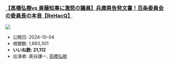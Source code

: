 ### [【高橋弘樹vs 斎藤知事に激怒の議員】兵庫県告発文書！百条委員会の委員長の本音【ReHacQ】](https://www.youtube.com/watch?v=uY0Jmw4wR7Y)
[![](https://img.youtube.com/vi/uY0Jmw4wR7Y/sddefault.jpg)](https://www.youtube.com/watch?v=uY0Jmw4wR7Y)
-   公開日: 2024-10-04
-   視聴数: 1,693,301
-   **いいね数: 21,112**
-   出演者: 奥谷謙一, [高橋弘樹](/rehacq_fan/people/高橋弘樹 "wikilink")
